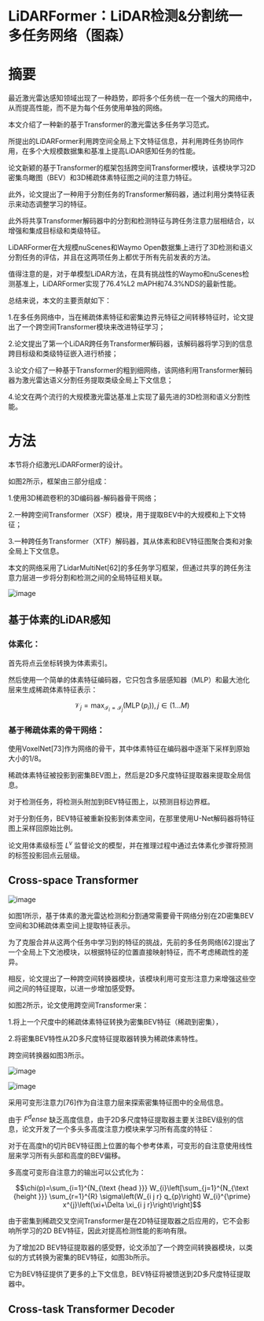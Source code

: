 # LiDARFormer：LiDAR检测&分割统一多任务网络（图森）
# 摘要
最近激光雷达感知领域出现了一种趋势，即将多个任务统一在一个强大的网络中，从而提高性能，而不是为每个任务使用单独的网络。

本文介绍了一种新的基于Transformer的激光雷达多任务学习范式。

所提出的LiDARFormer利用跨空间全局上下文特征信息，并利用跨任务协同作用，在多个大规模数据集和基准上提高LiDAR感知任务的性能。

论文新颖的基于Transformer的框架包括跨空间Transformer模块，该模块学习2D密集鸟瞰图（BEV）和3D稀疏体素特征图之间的注意力特征。

此外，论文提出了一种用于分割任务的Transformer解码器，通过利用分类特征表示来动态调整学习的特征。

此外将共享Transformer解码器中的分割和检测特征与跨任务注意力层相结合，以增强和集成目标级和类级特征。

LiDARFormer在大规模nuScenes和Waymo Open数据集上进行了3D检测和语义分割任务的评估，并且在这两项任务上都优于所有先前发表的方法。

值得注意的是，对于单模型LiDAR方法，在具有挑战性的Waymo和nuScenes检测基准上，LiDARFormer实现了76.4%L2 mAPH和74.3%NDS的最新性能。

总结来说，本文的主要贡献如下：

1.在多任务网络中，当在稀疏体素特征和密集边界元特征之间转移特征时，论文提出了一个跨空间Transformer模块来改进特征学习；

2.论文提出了第一个LiDAR跨任务Transformer解码器，该解码器将学习到的信息跨目标级和类级特征嵌入进行桥接；

3.论文介绍了一种基于Transformer的粗到细网络，该网络利用Transformer解码器为激光雷达语义分割任务提取类级全局上下文信息；

4.论文在两个流行的大规模激光雷达基准上实现了最先进的3D检测和语义分割性能。

# 方法
本节将介绍激光LiDARFormer的设计。

如图2所示，框架由三部分组成：

1.使用3D稀疏卷积的3D编码器-解码器骨干网络；

2.一种跨空间Transformer（XSF）模块，用于提取BEV中的大规模和上下文特征；

3.一种跨任务Transformer（XTF）解码器，其从体素和BEV特征图聚合类和对象全局上下文信息。

本文的网络采用了LidarMultiNet[62]的多任务学习框架，但通过共享的跨任务注意力层进一步将分割和检测之间的全局特征相关联。

![image](https://user-images.githubusercontent.com/48575896/229677314-29d06085-7c02-46d9-94d3-1460959a9258.png)

## 基于体素的LiDAR感知
### 体素化：

首先将点云坐标转换为体素索引。

然后使用一个简单的体素特征编码器，它只包含多层感知器（MLP）和最大池化层来生成稀疏体素特征表示：

$$ \mathcal{V}_{j}=\max _{\mathcal{I}_{i}=\mathcal{I}_{j}}\left(\operatorname{MLP}\left(p_{i}\right)\right), j \in(1 \ldots M)$$

### 基于稀疏体素的骨干网络：
使用VoxelNet[73]作为网络的骨干，其中体素特征在编码器中逐渐下采样到原始大小的1/8。

稀疏体素特征被投影到密集BEV图上，然后是2D多尺度特征提取器来提取全局信息。

对于检测任务，将检测头附加到BEV特征图上，以预测目标边界框。

对于分割任务，BEV特征被重新投影到体素空间，在那里使用U-Net解码器将特征图上采样回原始比例。

论文用体素级标签 $L^v$ 监督论文的模型，并在推理过程中通过去体素化步骤将预测的标签投影回点云层级。

## Cross-space Transformer
![image](https://user-images.githubusercontent.com/48575896/229678962-9698454d-d203-476f-8625-6f5a59820cef.png)

如图1所示，基于体素的激光雷达检测和分割通常需要骨干网络分别在2D密集BEV空间和3D稀疏体素空间上提取特征表示。

为了克服合并从这两个任务中学习到的特征的挑战，先前的多任务网络[62]提出了一个全局上下文池模块，以根据特征的位置直接映射特征，而不考虑稀疏性的差异。

相反，论文提出了一种跨空间转换器模块，该模块利用可变形注意力来增强这些空间之间的特征提取，以进一步增加感受野。

如图2所示，论文使用跨空间Transformer来：

1.将上一个尺度中的稀疏体素特征转换为密集BEV特征（稀疏到密集），

2.将密集BEV特性从2D多尺度特征提取器转换为稀疏体素特性。

跨空间转换器如图3所示。

![image](https://user-images.githubusercontent.com/48575896/229680370-16140eaf-c7aa-48da-8159-aa95d65e2446.png)

![image](https://user-images.githubusercontent.com/48575896/229705002-5a6c4ca3-419a-46a0-b58c-1f298999d7bd.png)

采用可变形注意力[76]作为自注意力层来探索密集特征图中的全局信息。

由于 $F^dense$ 缺乏高度信息，由于2D多尺度特征提取器主要关注BEV级别的信息，论文开发了一个多头多高度注意力模块来学习所有高度的特征：

对于在高度h的切片BEV特征图上位置的每个参考体素，可变形的自注意使用线性层来学习所有头部和高度的BEV偏移。

多高度可变形自注意力的输出可以公式化为：

$$\chi(p)=\sum_{i=1}^{N_{\text {head }}} W_{i}\left[\sum_{j=1}^{N_{\text {height }}} \sum_{r=1}^{R} \sigma\left(W_{i j r} q_{p}\right) W_{i}^{\prime} x^{j}\left(\xi+\Delta \xi_{i j r}\right)\right]$$

由于密集到稀疏交叉空间Transformer是在2D特征提取器之后应用的，它不会影响所学习的2D BEV特征，因此对提高检测性能的影响有限。

为了增加2D BEV特征提取器的感受野，论文添加了一个跨空间转换器模块，以类似的方式转换为密集的BEV特征，如图3b所示。

它为BEV特征提供了更多的上下文信息，BEV特征将被馈送到2D多尺度特征提取器中。

## Cross-task Transformer Decoder
